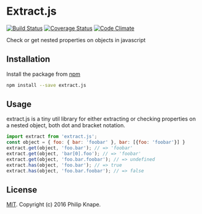 # Extract.js

[![Build Status](https://travis-ci.org/Knape/extract.js.svg?branch=master)](https://travis-ci.org/Knape/extract.js)
[![Coverage Status](https://coveralls.io/repos/github/Knape/extract.js/badge.svg?branch=master)](https://coveralls.io/github/Knape/extract.js?branch=master)
[![Code Climate](https://lima.codeclimate.com/github/Knape/extract.js/badges/gpa.svg)](https://lima.codeclimate.com/github/Knape/extract.js)

Check or get nested properties on objects in javascript

## Installation

Install the package from [npm](https://npmjs.com/release)

```bash
npm install --save extract.js
```

## Usage

extract.js is a tiny util library for either extracting or checking properties on a nested object, both dot and bracket notation.

```js
import extract from 'extract.js';
const object = { foo: { bar: 'foobar' }, bar: [{foo: 'foobar'}] }
extract.get(object, 'foo.bar'); // => 'foobar'
extract.get(object, 'bar[0].foo'); // => 'foobar'
extract.get(object, 'foo.bar.foobar'); // => undefined
extract.has(object, 'foo.bar'); // => true
extract.has(object, 'foo.bar.foobar'); // => false
```

## License

[MIT](LICENSE). Copyright (c) 2016 Philip Knape.
